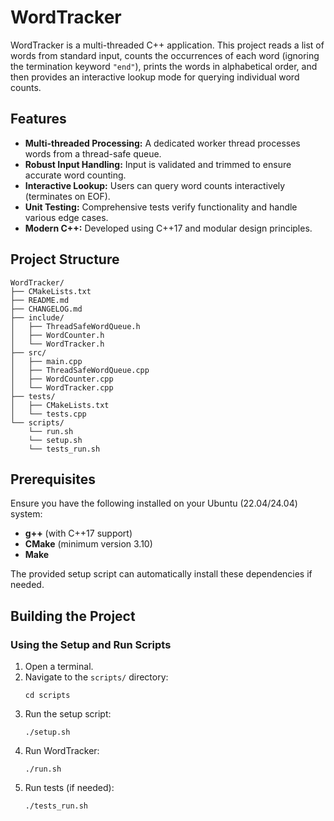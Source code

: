 # WordTracker

WordTracker is a multi-threaded C++ application. This project reads a list of words from standard input, counts the occurrences of each word (ignoring the termination keyword `"end"`), prints the words in alphabetical order, and then provides an interactive lookup mode for querying individual word counts.

## Features
- **Multi-threaded Processing:** A dedicated worker thread processes words from a thread-safe queue.
- **Robust Input Handling:** Input is validated and trimmed to ensure accurate word counting.
- **Interactive Lookup:** Users can query word counts interactively (terminates on EOF).
- **Unit Testing:** Comprehensive tests verify functionality and handle various edge cases.
- **Modern C++:** Developed using C++17 and modular design principles.

## Project Structure
```
WordTracker/
├── CMakeLists.txt
├── README.md
├── CHANGELOG.md
├── include/
│   ├── ThreadSafeWordQueue.h
│   ├── WordCounter.h
│   └── WordTracker.h
├── src/
│   ├── main.cpp
│   ├── ThreadSafeWordQueue.cpp
│   ├── WordCounter.cpp
│   └── WordTracker.cpp
├── tests/
│   ├── CMakeLists.txt
│   └── tests.cpp
└── scripts/
    └── run.sh
    └── setup.sh
    └── tests_run.sh
```


## Prerequisites

Ensure you have the following installed on your Ubuntu (22.04/24.04) system:
- **g++** (with C++17 support)
- **CMake** (minimum version 3.10)
- **Make**

The provided setup script can automatically install these dependencies if needed.

## Building the Project

### Using the Setup and Run Scripts

1. Open a terminal.
2. Navigate to the `scripts/` directory:
    ```
    cd scripts
    ```
3. Run the setup script:
    ```
    ./setup.sh
    ```
4. Run WordTracker:
    ```
    ./run.sh
    ```
4. Run tests (if needed):
    ```
    ./tests_run.sh
    ```

